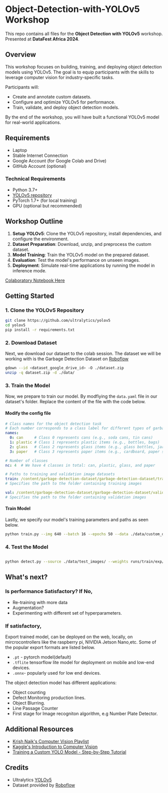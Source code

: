 # Object-Detection-with-YOLOv5 Workshop

This repo contains all files for the **Object Detection with YOLOv5** workshop. Presented at **DataFest Africa 2024**.

## Overview

This workshop focuses on building, training, and deploying object detection models using YOLOv5. The goal is to equip participants with the skills to leverage computer vision for industry-specific tasks.

Participants will:
- Create and annotate custom datasets.
- Configure and optimize YOLOv5 for performance.
- Train, validate, and deploy object detection models.

By the end of the workshop, you will have built a functional YOLOv5 model for real-world applications.

## Requirements

- Laptop
- Stable Internet Connection
- Google Account (for Google Colab and Drive)
- GitHub Account (optional)

### Technical Requirements
- Python 3.7+
- [YOLOv5 repository](https://github.com/ultralytics/yolov5)
- PyTorch 1.7+ (for local training)
- GPU (optional but recommended)

## Workshop Outline

1. **Setup YOLOv5**: Clone the YOLOv5 repository, install dependencies, and configure the environment.
2. **Dataset Preparation**: Download, unzip, and preprocess the custom dataset.
3. **Model Training**: Train the YOLOv5 model on the prepared dataset.
4. **Evaluation**: Test the model's performance on unseen images.
5. **Deployment**: Simulate real-time applications by running the model in inference mode.

[Colaboratory Notebook Here]([https://github.com/ultralytics/yolov5](https://colab.research.google.com/github/mkm-world/Object-Detection-with-YOLO-workshop/blob/main/Object_Detection_with_Yolov5_Workshop_Final.ipynb))

## Getting Started

### 1. Clone the YOLOv5 Repository

```bash
git clone https://github.com/ultralytics/yolov5
cd yolov5
pip install -r requirements.txt
```

### 2. Download Dataset
Next, we download our dataset to the colab session. The dataset we will be working with is the Garbage Detection Dataset on [Roboflow ](https://universe.roboflow.com/thai-pham-y5sob/garbage-classify-9ndxx)
```bash
gdown --id <dataset_google_drive_id> -O ./dataset.zip
unzip -q dataset.zip -d ./data/
```
### 3. Train the Model

Now, we prepare to train our model. By modfiying the `data.yaml` file in our dataset's folder. Replace the content of the file with the code below. 

#### Modify the config file 
```yaml
# Class names for the object detection task
# Each number corresponds to a class label for different types of garbage
names:
  0: can     # Class 0 represents cans (e.g., soda cans, tin cans)
  1: plastic # Class 1 represents plastic items (e.g., bottles, bags)
  2: glass   # Class 2 represents glass items (e.g., glass bottles, jars)
  3: paper   # Class 3 represents paper items (e.g., cardboard, paper sheets)

# Number of classes
nc: 4  # We have 4 classes in total: can, plastic, glass, and paper

# Paths to training and validation image datasets
train: /content/garbage-detection-dataset/garbage-detection-dataset/train/images
# Specifies the path to the folder containing training images

val: /content/garbage-detection-dataset/garbage-detection-dataset/valid/images
# Specifies the path to the folder containing validation images


```
#### Train Model
Lastly, we specify our model's training parameters and paths as seen below. 
```bash
python train.py --img 640 --batch 16 --epochs 50 --data ./data/custom_dataset.yaml --weights yolov5s.pt
```
### 4. Test the Model
```bash

python detect.py --source ./data/test_images/ --weights runs/train/exp/weights/best.pt
```
##  What's next?

### Is performance Satisfactory? If No,
- Re-training with more data 
- Augmentation?
- Experimenting with different set of hyperparameters. 

### If satisfactory, 
Export trained model, can be deployed on the web, locally, on mircrocontrollers like the raspberry pi, NIVIDIA Jetson Nano,etc. Some of the popular export formats are listed below. 
- `.pt` -  pytorch model(default) 
- `.tflite` tensorflow lite model for deployment on mobile and low-end devices. 
- `.onnx`- popularly used for low end devices. 

The object detection model has different applications: 
- Object counting
- Defect Monitoring production lines. 
- Object Blurring. 
- Line Passage Counter
- First stage for Image recogniton algorithm, e.g Number Plate Detector.


## Additional Resources
- [Krish Naik's Computer Vision Playlist](https://www.youtube.com/watch?v=jLcuVu5xdDo&t=16s)
- [Kaggle's Introduction to Computer Vision](https://www.kaggle.com/learn/computer-vision)
- [Training a Custom YOLO Model - Step-by-Step Tutorial](https://www.youtube.com/watch?v=GRtgLlwxpc4)

## Credits
- Ultralytics [YOLOv5](https://github.com/ultralytics/yolov5)
- Dataset provided by [Roboflow](https://universe.roboflow.com/)
